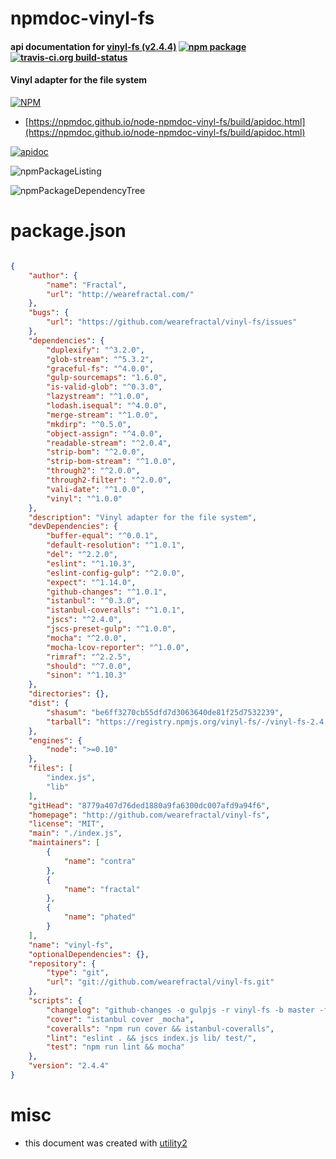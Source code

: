 # npmdoc-vinyl-fs

#### api documentation for  [vinyl-fs (v2.4.4)](http://github.com/wearefractal/vinyl-fs)  [![npm package](https://img.shields.io/npm/v/npmdoc-vinyl-fs.svg?style=flat-square)](https://www.npmjs.org/package/npmdoc-vinyl-fs) [![travis-ci.org build-status](https://api.travis-ci.org/npmdoc/node-npmdoc-vinyl-fs.svg)](https://travis-ci.org/npmdoc/node-npmdoc-vinyl-fs)

#### Vinyl adapter for the file system

[![NPM](https://nodei.co/npm/vinyl-fs.png?downloads=true&downloadRank=true&stars=true)](https://www.npmjs.com/package/vinyl-fs)

- [https://npmdoc.github.io/node-npmdoc-vinyl-fs/build/apidoc.html](https://npmdoc.github.io/node-npmdoc-vinyl-fs/build/apidoc.html)

[![apidoc](https://npmdoc.github.io/node-npmdoc-vinyl-fs/build/screenCapture.buildCi.browser.%252Ftmp%252Fbuild%252Fapidoc.html.png)](https://npmdoc.github.io/node-npmdoc-vinyl-fs/build/apidoc.html)

![npmPackageListing](https://npmdoc.github.io/node-npmdoc-vinyl-fs/build/screenCapture.npmPackageListing.svg)

![npmPackageDependencyTree](https://npmdoc.github.io/node-npmdoc-vinyl-fs/build/screenCapture.npmPackageDependencyTree.svg)



# package.json

```json

{
    "author": {
        "name": "Fractal",
        "url": "http://wearefractal.com/"
    },
    "bugs": {
        "url": "https://github.com/wearefractal/vinyl-fs/issues"
    },
    "dependencies": {
        "duplexify": "^3.2.0",
        "glob-stream": "^5.3.2",
        "graceful-fs": "^4.0.0",
        "gulp-sourcemaps": "1.6.0",
        "is-valid-glob": "^0.3.0",
        "lazystream": "^1.0.0",
        "lodash.isequal": "^4.0.0",
        "merge-stream": "^1.0.0",
        "mkdirp": "^0.5.0",
        "object-assign": "^4.0.0",
        "readable-stream": "^2.0.4",
        "strip-bom": "^2.0.0",
        "strip-bom-stream": "^1.0.0",
        "through2": "^2.0.0",
        "through2-filter": "^2.0.0",
        "vali-date": "^1.0.0",
        "vinyl": "^1.0.0"
    },
    "description": "Vinyl adapter for the file system",
    "devDependencies": {
        "buffer-equal": "^0.0.1",
        "default-resolution": "^1.0.1",
        "del": "^2.2.0",
        "eslint": "^1.10.3",
        "eslint-config-gulp": "^2.0.0",
        "expect": "^1.14.0",
        "github-changes": "^1.0.1",
        "istanbul": "^0.3.0",
        "istanbul-coveralls": "^1.0.1",
        "jscs": "^2.4.0",
        "jscs-preset-gulp": "^1.0.0",
        "mocha": "^2.0.0",
        "mocha-lcov-reporter": "^1.0.0",
        "rimraf": "^2.2.5",
        "should": "^7.0.0",
        "sinon": "^1.10.3"
    },
    "directories": {},
    "dist": {
        "shasum": "be6ff3270cb55dfd7d3063640de81f25d7532239",
        "tarball": "https://registry.npmjs.org/vinyl-fs/-/vinyl-fs-2.4.4.tgz"
    },
    "engines": {
        "node": ">=0.10"
    },
    "files": [
        "index.js",
        "lib"
    ],
    "gitHead": "8779a407d76ded1880a9fa6300dc007afd9a94f6",
    "homepage": "http://github.com/wearefractal/vinyl-fs",
    "license": "MIT",
    "main": "./index.js",
    "maintainers": [
        {
            "name": "contra"
        },
        {
            "name": "fractal"
        },
        {
            "name": "phated"
        }
    ],
    "name": "vinyl-fs",
    "optionalDependencies": {},
    "repository": {
        "type": "git",
        "url": "git://github.com/wearefractal/vinyl-fs.git"
    },
    "scripts": {
        "changelog": "github-changes -o gulpjs -r vinyl-fs -b master -f ./CHANGELOG.md --order-semver --use-commit-body",
        "cover": "istanbul cover _mocha",
        "coveralls": "npm run cover && istanbul-coveralls",
        "lint": "eslint . && jscs index.js lib/ test/",
        "test": "npm run lint && mocha"
    },
    "version": "2.4.4"
}
```



# misc
- this document was created with [utility2](https://github.com/kaizhu256/node-utility2)
